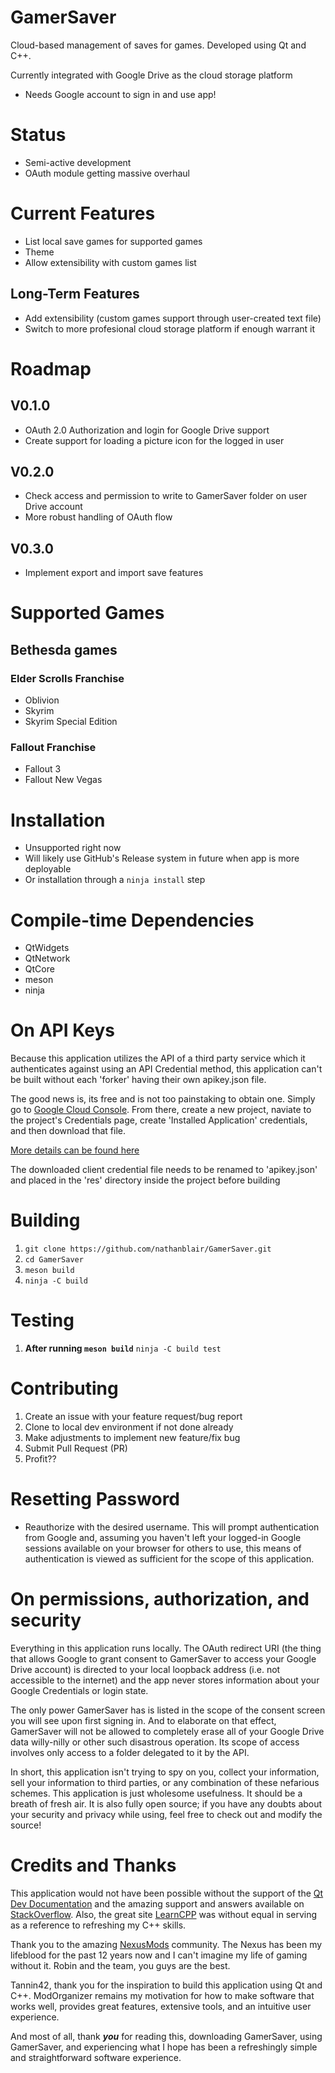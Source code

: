 # GamerSaver
Cloud-based management of saves for games. Developed using Qt and C++.

Currently integrated with Google Drive as the cloud storage platform
* Needs Google account to sign in and use app!

# Status
* Semi-active development
* OAuth module getting massive overhaul

# Current Features
* List local save games for supported games
* Theme
* Allow extensibility with custom games list

## Long-Term Features
* Add extensibility (custom games support through user-created text file)
* Switch to more profesional cloud storage platform if enough warrant it

# Roadmap
## V0.1.0
* OAuth 2.0 Authorization and login for Google Drive support
* Create support for loading a picture icon for the logged in user

## V0.2.0
* Check access and permission to write to GamerSaver folder on user Drive account
* More robust handling of OAuth flow

## V0.3.0
* Implement export and import save features

# Supported Games
## Bethesda games
### Elder Scrolls Franchise
* Oblivion
* Skyrim
* Skyrim Special Edition

### Fallout Franchise
* Fallout 3
* Fallout New Vegas

# Installation
* Unsupported right now
* Will likely use GitHub's Release system in future when app is more deployable
* Or installation through a `ninja install` step

# Compile-time Dependencies
* QtWidgets
* QtNetwork
* QtCore
* meson
* ninja

# On API Keys
Because this application utilizes the API of a third party service which it authenticates against using an API Credential method, this application can't be built without each 'forker' having their own apikey.json file.

The good news is, its free and is not too painstaking to obtain one. Simply go to [Google Cloud Console](https://console.cloud.google.com). From there, create a new project, naviate to the project's Credentials page, create 'Installed Application' credentials, and then download that file.

[More details can be found here](https://developers.google.com/identity/protocols/OAuth2InstalledApp#enable-apis)

The downloaded client credential file needs to be renamed to 'apikey.json' and placed in the 'res' directory inside the project before building

# Building
1. `git clone https://github.com/nathanblair/GamerSaver.git`
2. `cd GamerSaver`
3. `meson build`
4. `ninja -C build`

# Testing
1. **After running `meson build`** `ninja -C build test`

# Contributing
1. Create an issue with your feature request/bug report
2. Clone to local dev environment if not done already
3. Make adjustments to implement new feature/fix bug
4. Submit Pull Request (PR)
5. Profit??

# Resetting Password
* Reauthorize with the desired username. This will prompt authentication from Google and, assuming you haven't left your logged-in Google sessions available on your browser for others to use, this means of authentication is viewed as sufficient for the scope of this application.

# On permissions, authorization, and security
Everything in this application runs locally. The OAuth redirect URI (the thing that allows Google to grant consent to GamerSaver to access your Google Drive account) is directed to your local loopback address (i.e. not accessible to the internet) and the app never stores information about your Google Credentials or login state.

The only power GamerSaver has is listed in the scope of the consent screen you will see upon first signing in. And to elaborate on that effect, GamerSaver will not be allowed to completely erase all of your Google Drive data willy-nilly or other such disastrous operation. Its scope of access involves only access to a folder delegated to it by the API.

In short, this application isn't trying to spy on you, collect your information, sell your information to third parties, or any combination of these nefarious schemes. This application is just wholesome usefulness. It should be a breath of fresh air. It is also fully open source; if you have any doubts about your security and privacy while using, feel free to check out and modify the source!

# Credits and Thanks
This application would not have been possible without the support of the [Qt Dev Documentation](http://doc.qt.io/) and the amazing support and answers available on [StackOverflow](https://stackoverflow.com/questions/tagged/c%2B%2B). Also, the great site [LearnCPP](http://www.learncpp.com/) was without equal in serving as a reference to refreshing my C++ skills.

Thank you to the amazing [NexusMods](http://www.nexusmods.com/games/?) community. The Nexus has been my lifeblood for the past 12 years now and I can't imagine my life of gaming without it. Robin and the team, you guys are the best.

Tannin42, thank you for the inspiration to build this application using Qt and C++. ModOrganizer remains my motivation for how to make software that works well, provides great features, extensive tools, and an intuitive user experience.

And most of all, thank ***you*** for reading this, downloading GamerSaver, using GamerSaver, and experiencing what I hope has been a refreshingly simple and straightforward software experience.

